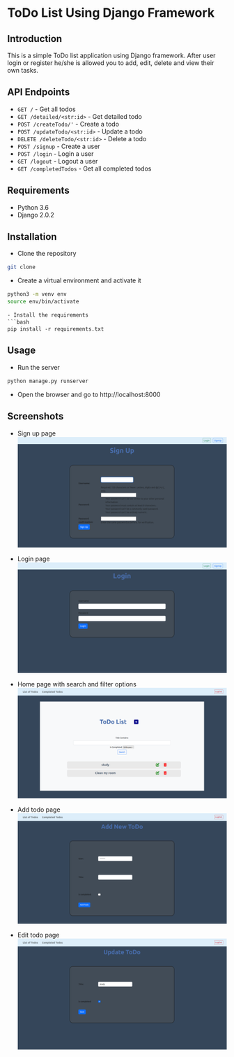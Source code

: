# ToDo List Using Django Framework

## Introduction

This is a simple ToDo list application using Django framework. After user login or register he/she is allowed you to add, edit, delete and view their own tasks.

## API Endpoints
    
- `GET /` - Get all todos
- `GET /detailed/<str:id>` - Get detailed todo
- `POST /createTodo/'` - Create a todo
- `POST /updateTodo/<str:id>` - Update a todo
- `DELETE /deleteTodo/<str:id>` - Delete a todo
- `POST /signup` - Create a user
- `POST /login` - Login a user
- `GET /logout` - Logout a user
- `GET /completedTodos` - Get all completed todos


## Requirements

- Python 3.6
- Django 2.0.2

## Installation

- Clone the repository
```bash
git clone 
```

- Create a virtual environment and activate it
```bash
python3 -m venv env
source env/bin/activate
```
```
- Install the requirements
```bash
pip install -r requirements.txt
```

## Usage

- Run the server
```bash
python manage.py runserver
```
- Open the browser and go to http://localhost:8000


## Screenshots

- Sign up page
![signup](./static/images/screenshots/signup.png)

- Login page
![login](./static/images/screenshots/login.png)

- Home page with search and filter options
![home](./static/images/screenshots/home.png)

- Add todo page
![Add todo](./static/images/screenshots/createTodo.png)

- Edit todo page
![updateTodo](./static/images/screenshots/editTodo.png)

